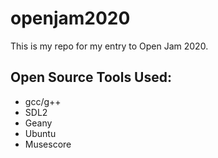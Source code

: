 # openjam2020

This is my repo for my entry to Open Jam 2020.

## Open Source Tools Used:
- gcc/g++
- SDL2
- Geany
- Ubuntu
- Musescore
